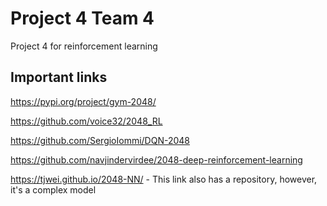 # Project 4 Team 4
Project 4 for reinforcement learning

## Important links

https://pypi.org/project/gym-2048/

https://github.com/voice32/2048_RL

https://github.com/SergioIommi/DQN-2048

https://github.com/navjindervirdee/2048-deep-reinforcement-learning

https://tjwei.github.io/2048-NN/ - This link also has a repository, however, it's a complex model
